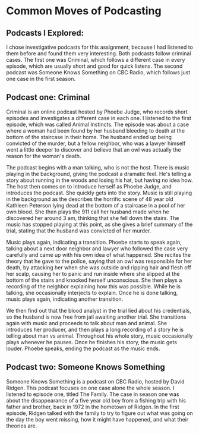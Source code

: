 # Common Moves of Podcasting

## Podcasts I Explored:
I chose investigative podcasts for this assignment, because I had listened to them before and found them very interesting. Both podcasts follow criminal cases. The first one was Criminal, which follows a different case in every episode, which are usually short and good for quick listens. The second podcast was Someone Knows Something on CBC Radio, which follows just one case in the first season.

## Podcast one: Criminal
Criminal is an online podcast hosted by Phoebe Judge, who records short episodes and investigates a different case in each one. I listened to the first episode, which was called Animal Instincts. The episode was about a case where a woman had been found by her husband bleeding to death at the bottom of the staircase in their home. The husband ended up being convicted of the murder, but a fellow neighbor, who was a lawyer himself went a little deeper to discover and believe that an owl was actually the reason for the woman's death.

The podcast begins with a man talking, who is not the host. There is music playing in the background, giving the podcast a dramatic feel. He's telling a story about running in the woods and losing his hat, but having no idea how. The host then comes on to introduce herself as Phoebe Judge, and introduces the podcast. She quickly gets into the story. Music is still playing in the background as the describes the horrific scene of 48 year old Kathleen Peterson lying dead at the bottom of a staircase in a pool of her own blood. She then plays the 911 call her husband made when he discovered her around 3 am, thinking that she fell down the stairs. The music has stopped playing at this point, as she gives a brief summary of the trial, stating that the husband was convicted of her murder.

Music plays again, indicating a transition. Phoebe starts to speak again, talking about a next door neighbor and lawyer who followed the case very carefully and came up with his own idea of what happened. She recites the theory that he gave to the police, saying that an owl was responsible for her death, by attacking her when she was outside and ripping hair and flesh off her scalp, causing her to panic and run inside where she slipped at the bottom of the stairs and knocked herself unconscious. She then plays a recording of the neighbor explaining how this was possible. While he is talking, she occasionally interjects to explain. Once he is done talking, music plays again, indicating another transition.

We then find out that the blood analyst in the trial lied about his credentials, so the husband is now free from jail awaiting another trial. She transitions again with music and proceeds to talk about man and animal. She introduces her producer, and then plays a long recording of a story he is telling about man vs animal. Throughout his whole story, music occasionally plays whenever he pauses. Once he finishes his story, the music gets louder. Phoebe speaks, ending the podcast as the music ends. 


## Podcast two: Someone Knows Something
Someone Knows Something is a podcast on CBC Radio, hosted by David Ridgen. This podcast focuses on one case alone the whole season. I listened to episode one, titled The Family. The case in season one was about the disappearance of a five year old boy from a fishing trip with his father and brother, back in 1972 in the hometown of Ridgen. In the first episode, Ridgen talked with the family to try to figure out what was going on the day the boy went missing, how it might have happened, and what their theories are.
